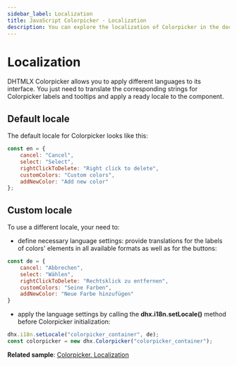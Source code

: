 ```yaml
---
sidebar_label: Localization
title: JavaScript Colorpicker - Localization 
description: You can explore the localization of Colorpicker in the documentation of the DHTMLX JavaScript UI library. Browse developer guides and API reference, try out code examples and live demos, and download a free 30-day evaluation version of DHTMLX Suite.
---
```


# Localization

DHTMLX Colorpicker allows you to apply different languages to its interface. You just need to translate the corresponding strings for Colorpicker labels and tooltips and apply a ready locale to the component.

## Default locale

The default locale for Colorpicker looks like this:

~~~js
const en = {
    cancel: "Cancel",
    select: "Select",
    rightClickToDelete: "Right click to delete",
    customColors: "Custom colors",
    addNewColor: "Add new color"
};
~~~

## Custom locale

To use a different locale, your need to:

- define necessary language settings: provide translations for the labels of colors' elements in all available formats as well as for the buttons:

~~~js
const de = {
    cancel: "Abbrechen",
    select: "Wählen",
    rightClickToDelete: "Rechtsklick zu entfernen",
    customColors: "Seine Farben",
    addNewColor: "Neue Farbe hinzufügen"
}
~~~

- apply the language settings by calling the **dhx.i18n.setLocale()** method before Colorpicker initialization:

~~~js
dhx.i18n.setLocale("colorpicker_container", de);
const colorpicker = new dhx.Colorpicker("colorpicker_container");
~~~

**Related sample**: [Colorpicker. Localization](https://snippet.dhtmlx.com/l870h1gh)
